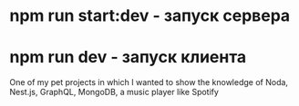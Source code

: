# npm run start:dev - запуск сервера
# npm run dev - запуск клиента


One of my pet projects in which I wanted to show the knowledge of Noda, Nest.js, GraphQL, MongoDB, a music player like Spotify
